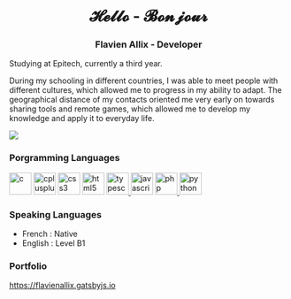 <h1 align="center">𝓗𝓮𝓵𝓵𝓸 - 𝓑𝓸𝓷𝓳𝓸𝓾𝓻</h1>
<h3 align="center">Flavien Allix - Developer</h3>

Studying at Epitech, currently a third year.

During my schooling in different countries, I was able to meet people with different cultures, which allowed me to progress in my ability to adapt. The geographical distance of my contacts oriented me very early on towards sharing tools and remote games, which allowed me to develop my knowledge and apply it to everyday life.

<a href="https://flavienallix.gatsbyjs.io" target="_blank"><img src="https://flavienallix.gatsbyjs.io/static/1047871691d867df138a183abd2814cf/47498/me.jpg"/></a>

### Porgramming Languages
<a href="https://www.cprogramming.com/" target="_blank"><img src="https://img.icons8.com/color/40/c-programming.png" alt="c" width="40" height="40"/></a>
<a href="https://www.w3schools.com/cpp/" target="_blank"><img src="https://img.icons8.com/color/40/c-plus-plus-logo.png" alt="cplusplus" width="40" height="40"/></a>
<a href="https://www.w3schools.com/css/" target="_blank"><img src="https://img.icons8.com/color/40/css3.png" alt="css3" width="40" height="40"/></a>
<a href="https://www.w3.org/html/" target="_blank"><img src="https://img.icons8.com/color/40/html-5.png" alt="html5" width="40" height="40"/></a>
<a href="https://www.typescriptlang.org/" target="_blank"> <img src="https://img.icons8.com/color/40/typescript.png" alt="typescript" width="40" height="40"/> </a> 
<a href="https://developer.mozilla.org/en-US/docs/Web/JavaScript" target="_blank"><img src="https://img.icons8.com/color/40/javascript.png" alt="javascript" width="40" height="40"/></a>
<a href="https://www.php.net" target="_blank"> <img src="https://www.php.net/images/logos/new-php-logo.png" alt="php" width="40" height="40"/> </a> 
<a href="https://www.python.org" target="_blank"> <img src="https://img.icons8.com/color/40/python.png" alt="python" width="40" height="40"/> </a> 

### Speaking Languages

- French : Native
- English : Level B1

### Portfolio

https://flavienallix.gatsbyjs.io



